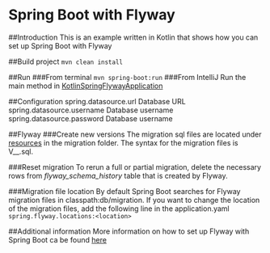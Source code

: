 # Spring Boot with Flyway

##Introduction
This is an example written in Kotlin that shows how you can set up Spring Boot with Flyway

##Build project
````mvn clean install````

##Run
###From terminal
````mvn spring-boot:run````
###From IntelliJ
Run the main method in [KotlinSpringFlywayApplication](src/main/kotlin/com/example/code/KotlinSpringFlywayApplication.kt)

##Configuration
    spring.datasource.url Database URL
    spring.datasource.username Database username 
    spring.datasource.password Database username
        
##Flyway 
###Create new versions
The migration sql files are located under [resources](src/main/resources) in the migration folder. The syntax for the 
migration files is V<Version number>__<description>.sql. 

###Reset migration 
To rerun a full or partial migration, delete the necessary rows from *flyway_schema_history* table that is created by
Flyway. 

###Migration file location
By default Spring Boot searches for Flyway migration files in classpath:db/migration. If you want to change the location
of the migration files, add the following line in the application.yaml ``spring.flyway.locations:<location>``

##Additional information 
More information on how to set up Flyway with Spring Boot ca be found [here](https://docs.spring.io/spring-boot/docs/2.3.0.RELEASE/reference/htmlsingle/#howto-execute-flyway-database-migrations-on-startup)
